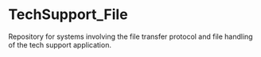 # TechSupport_File
Repository for systems involving the file transfer protocol and file handling of the tech support application.
